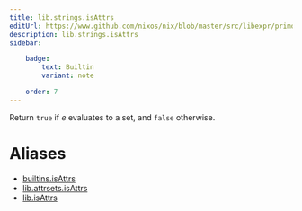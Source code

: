 ```yaml
---
title: lib.strings.isAttrs
editUrl: https://www.github.com/nixos/nix/blob/master/src/libexpr/primops.cc
description: lib.strings.isAttrs
sidebar:

    badge:
        text: Builtin
        variant: note

    order: 7
---
```


Return `true` if *e* evaluates to a set, and `false` otherwise.


# Aliases

- [builtins.isAttrs](/nix-doc-comments/reference/builtins/builtins-isattrs)
- [lib.attrsets.isAttrs](/nix-doc-comments/reference/lib/attrsets/lib-attrsets-isattrs)
- [lib.isAttrs](/nix-doc-comments/reference/lib/lib-isattrs)


